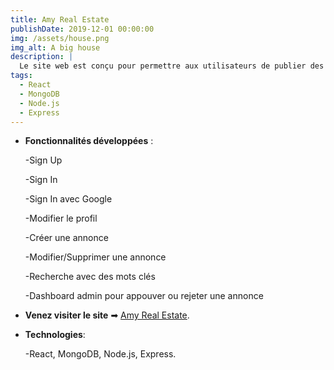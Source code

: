 ```yaml
---
title: Amy Real Estate
publishDate: 2019-12-01 00:00:00
img: /assets/house.png
img_alt: A big house
description: |
  Le site web est conçu pour permettre aux utilisateurs de publier des annonces immobilières à des fins de vente ou de location.
tags:
  - React
  - MongoDB
  - Node.js
  - Express
---
```


- **Fonctionnalités développées** :

  -Sign Up

  -Sign In

  -Sign In avec Google

  -Modifier le profil

  -Créer une annonce

  -Modifier/Supprimer une annonce

  -Recherche avec des mots clés

  -Dashboard admin pour appouver ou rejeter une annonce

- **Venez visiter le site** &#x27A1; <a href="https://real-estate-wcsy.onrender.com" target="_blank" rel="noopener noreferrer">Amy Real Estate</a>.

- **Technologies**:

  -React, MongoDB, Node.js, Express.

